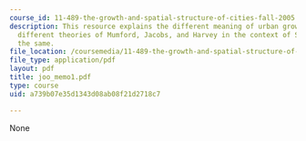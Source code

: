 ```yaml
---
course_id: 11-489-the-growth-and-spatial-structure-of-cities-fall-2005
description: This resource explains the different meaning of urban growth and provides
  different theories of Mumford, Jacobs, and Harvey in the context of Seoul for supporting
  the same.
file_location: /coursemedia/11-489-the-growth-and-spatial-structure-of-cities-fall-2005/a739b07e35d1343d08ab08f21d2718c7_joo_memo1.pdf
file_type: application/pdf
layout: pdf
title: joo_memo1.pdf
type: course
uid: a739b07e35d1343d08ab08f21d2718c7

---
```

None